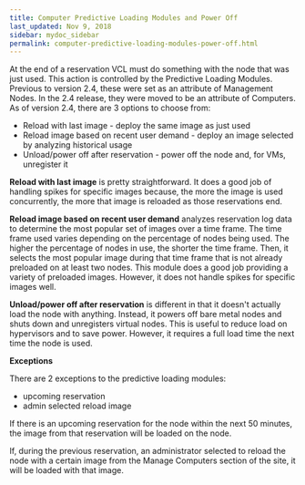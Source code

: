 ```yaml
---
title: Computer Predictive Loading Modules and Power Off
last_updated: Nov 9, 2018
sidebar: mydoc_sidebar
permalink: computer-predictive-loading-modules-power-off.html
---
```


At the end of a reservation VCL must do something with the node that was just used. This action is controlled by the Predictive Loading Modules. Previous to version 2.4, these were set as an attribute of Management Nodes. In the 2.4 release, they were moved to be an attribute of Computers. As of version 2.4, there are 3 options to choose from:

* Reload with last image - deploy the same image as just used
* Reload image based on recent user demand - deploy an image selected by analyzing historical usage
* Unload/power off after reservation - power off the node and, for VMs, unregister it

**Reload with last image** is pretty straightforward. It does a good job of handling spikes for specific images because, the more the image is used concurrently, the more that image is reloaded as those reservations end.

**Reload image based on recent user demand** analyzes reservation log data to determine the most popular set of images over a time frame. The time frame used varies depending on the percentage of nodes being used. The higher the percentage of nodes in use, the shorter the time frame. Then, it selects the most popular image during that time frame that is not already preloaded on at least two nodes. This module does a good job providing a variety of preloaded images. However, it does not handle spikes for specific images well.

**Unload/power off after reservation** is different in that it doesn't actually load the node with anything. Instead, it powers off bare metal nodes and shuts down and unregisters virtual nodes. This is useful to reduce load on hypervisors and to save power. However, it requires a full load time the next time the node is used.

**Exceptions**

There are 2 exceptions to the predictive loading modules:

* upcoming reservation
* admin selected reload image

If there is an upcoming reservation for the node within the next 50 minutes, the image from that reservation will be loaded on the node.

If, during the previous reservation, an administrator selected to reload the node with a certain image from the Manage Computers section of the site, it will be loaded with that image.
